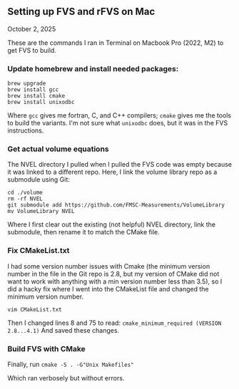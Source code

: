 ## Setting up FVS and rFVS on Mac
October 2, 2025

These are the commands I ran in Terminal on Macbook Pro (2022, M2) to get FVS to build.

### Update homebrew and install needed packages:
```brew update 
brew upgrade 
brew install gcc 
brew install cmake 
brew install unixodbc
```

Where `gcc` gives me fortran, C, and C++ compilers; `cmake` gives me the tools to build the variants. I'm not sure what `unixodbc` does, but it was in the FVS instructions.

### Get actual volume equations
The NVEL directory I pulled when I pulled the FVS code was empty because it was linked to a different repo. Here, I link the volume library repo as a submodule using Git: 

```cd ~/Documents/ForestVegetationSimulator 
cd ./volume 
rm -rf NVEL 
git submodule add https://github.com/FMSC-Measurements/VolumeLibrary 
mv VolumeLibrary NVEL
```

Where I first clear out the existing (not helpful) NVEL directory, link the submodule, then rename it to match the CMake file. 

### Fix CMakeList.txt
I had some version number issues with Cmake (the minimum version number in the file in the Git repo is 2.8, but my version of CMake did not want to work with anything with a min version number less than 3.5), so I did a hacky fix where I went into the CMakeList file and changed the minimum version number.

```cd ../bin
vim CMakeList.txt
```

Then I changed lines 8 and 75 to read:
`cmake_minimum_required (VERSION 2.8...4.1)`
And saved these changes.

### Build FVS with CMake
Finally, run
`cmake -S . -G"Unix Makefiles"`

Which ran verbosely but without errors.
